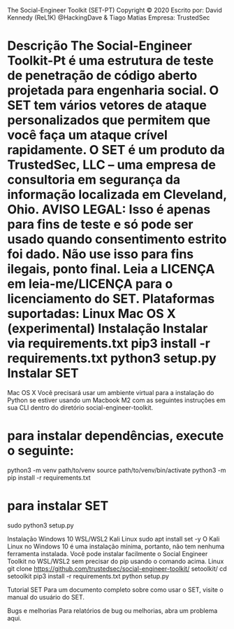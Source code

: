 The Social-Engineer Toolkit (SET-PT)
Copyright :copyright: 2020
Escrito por: David Kennedy (ReL1K) @HackingDave & Tiago Matias
Empresa: TrustedSec

Descrição
The Social-Engineer Toolkit-Pt é uma estrutura de teste de penetração de código aberto projetada para engenharia social. O SET tem vários vetores de ataque personalizados que permitem que você faça um ataque crível rapidamente. O SET é um produto da TrustedSec, LLC – uma empresa de consultoria em segurança da informação localizada em Cleveland, Ohio.
AVISO LEGAL: Isso é apenas para fins de teste e só pode ser usado quando consentimento estrito foi dado. Não use isso para fins ilegais, ponto final. Leia a LICENÇA em leia-me/LICENÇA para o licenciamento do SET.
Plataformas suportadas:
Linux
Mac OS X (experimental)
Instalação
Instalar via requirements.txt
pip3 install -r requirements.txt
python3 setup.py
Instalar SET
=======
Mac OS X
Você precisará usar um ambiente virtual para a instalação do Python se estiver usando um Macbook M2 com as seguintes instruções em sua CLI dentro do diretório social-engineer-toolkit.
# para instalar dependências, execute o seguinte:
python3 -m venv path/to/venv
source path/to/venv/bin/activate
python3 -m pip install -r requirements.txt

# para instalar SET
sudo python3 setup.py

Instalação
Windows 10 WSL/WSL2 Kali Linux
sudo apt install set -y
O Kali Linux no Windows 10 é uma instalação mínima, portanto, não tem nenhuma ferramenta instalada. Você pode instalar facilmente o Social Engineer Toolkit no WSL/WSL2 sem precisar do pip usando o comando acima.
Linux
git clone https://github.com/trustedsec/social-engineer-toolkit/ setoolkit/
cd setoolkit
pip3 install -r requirements.txt
python setup.py

Tutorial SET
Para um documento completo sobre como usar o SET, visite o manual do usuário do SET.

Bugs e melhorias
Para relatórios de bug ou melhorias, abra um problema aqui.
